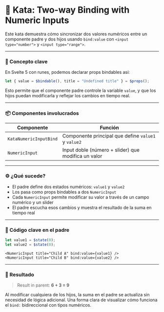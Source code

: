 # 🧪 Kata: Two-way Binding with Numeric Inputs

Este kata demuestra cómo sincronizar dos valores numéricos entre un componente padre y dos hijos usando `bind:value` con `<input type="number">` y `<input type="range">`.

---

### 🧠 Concepto clave

En Svelte 5 con runes, podemos declarar props bindables así:

```ts
let { value = $bindable(), title = "Undefined title" } = $props();
```

Esto permite que el componente padre controle la variable `value`, y que los hijos puedan modificarla y reflejar los cambios en tiempo real.

---

### 📦 Componentes involucrados

| Componente              | Función                                             |
|--------------------------|-----------------------------------------------------|
| `KataNumericInputBind`   | Componente principal que define `value1` y `value2` |
| `NumericInput`           | Input doble (número + slider) que modifica un valor |

---

### ⚙️ ¿Qué sucede?

- El padre define dos estados numéricos: `value1` y `value2`
- Los pasa como props bindables a dos `NumericInput`
- Cada `NumericInput` permite modificar su valor a través de un campo numérico y un slider
- El padre escucha esos cambios y muestra el resultado de la suma en tiempo real

---

### 🧩 Código clave en el padre

```ts
let value1 = $state(0);
let value2 = $state(0);
```

```svelte
<NumericInput title="Child A" bind:value={value1} />
<NumericInput title="Child B" bind:value={value2} />
```

---

### 🧮 Resultado

> Result in parent: **6 + 3 = 9**

Al modificar cualquiera de los hijos, la suma en el padre se actualiza sin necesidad de lógica adicional. Una forma clara de visualizar cómo funciona el `bind:` bidireccional con tipos numéricos.
